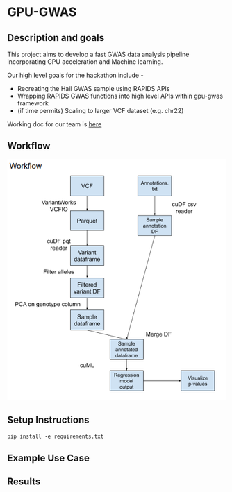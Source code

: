 # GPU-GWAS

## Description and goals
This project aims to develop a fast GWAS data analysis pipeline incorporating GPU acceleration and Machine learning.

Our high level goals for the hackathon include - 
* Recreating the Hail GWAS sample using RAPIDS APIs
* Wrapping RAPIDS GWAS functions into high level APIs within gpu-gwas framework
* (if time permits) Scaling to larger VCF dataset (e.g. chr22)

Working doc for our team is [here](https://docs.google.com/document/d/1d_czQ9OE_XqtRw2X67fqCzUvQRriuvWXqTSNLmTAzVE/edit#heading=h.xvl7m2ful8yu)

## Workflow
![Workflow-diagram](images/workflow.png)

## Setup Instructions
```
pip install -e requirements.txt
```

## Example Use Case

## Results
